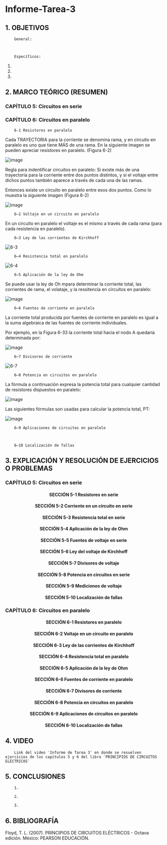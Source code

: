 # Informe-Tarea-3

## 1. OBJETIVOS
 
        General: 

        

        Específicos: 
 
 1. 
        
 2.
        
 3. 
        

## 2. MARCO TEÓRICO (RESUMEN)

### CAPÍTULO 5: Circuitos en serie



### CAPÍTULO 6: Circuitos en paralelo

        6-1 Resistores en paralelo

Cada TRAYECTORIA para la corriente se denomina rama, y en circuito en paralelo es uno que tiene MÁS de una rama. En la siguiente imagen se pueden apreciar resistores en paralelo. (Figura 6-2)

![image](https://user-images.githubusercontent.com/93396250/143183430-fd5b2fb3-de90-4b4d-938e-8dde3bc26ccf.png)


Regla para indentificar circuitos en paralelo:  Si existe más de una trayectoria para la corriente entre dos puntos distintos, y si el voltaje entre dichos puntos también aparece a través de cada una de las ramas.

Entonces existe un circuito en paralelo entre esos dos puntos. Como lo muestra la siguiente imagen (Figura 6-2)

![image](https://user-images.githubusercontent.com/93396250/143183449-543b0898-0636-4fdf-b578-064dd29a5e14.png)


        6–2 Voltaje en un circuito en paralelo

En un circuito en paralelo el voltaje es el mismo a través de cada rama (para cada resistencia en paralelo). 

        6–3 Ley de las corrientes de Kirchhoff    

![6-3](https://user-images.githubusercontent.com/93396250/143185492-0ae4029b-d516-4db1-b4c2-c834d9cdf90a.jpg)

        6–4 Resistencia total en paralelo
        
        
![6-4](https://user-images.githubusercontent.com/93396250/143319729-e6bf7d26-5d61-4d58-8a10-ef90548861ec.jpg)



        6–5 Aplicación de la ley de Ohm

Se puede usar la ley de Oh mpara determinar la corriente total, las corrientes de rama, el volataje, y la ressitencia en circuitos en paralelo:

![image](https://user-images.githubusercontent.com/93396250/143319849-356ee18d-1b7c-47a2-8a60-ac5f5d9d2d5c.png)


        6–6 Fuentes de corriente en paralelo

La corriente total producida por fuentes de corriente en paralelo es igual a la suma algebraica de las fuentes de corriente individuales.

Por ejemplo, en la Figura 6-33 la corriente total hacia el nodo A quedaría determinada por: 

![image](https://user-images.githubusercontent.com/93396250/143319908-374d88c5-ff63-42a8-9a00-281600471492.png)



        6–7 Divisores de corriente

![6-7](https://user-images.githubusercontent.com/93396250/143320980-75b93626-6501-478d-ba44-a4b145b8a96f.jpg)


        6–8 Potencia en circuitos en paralelo

La fórmula a continuación expresa la potencia total para cualquier cantidad de resistores dispuestos en paralelo:

![image](https://user-images.githubusercontent.com/93396250/143321192-c7d124c6-f1ed-48ad-a2fe-37022c306593.png)


Las siguientes fórmulas son usadas para calcular la potencia total, PT:

![image](https://user-images.githubusercontent.com/93396250/143321183-7ecb088a-224d-480d-b519-661200d5aee0.png)


        6–9 Aplicaciones de circuitos en paralelo



        6–10 Localización de fallas



## 3. EXPLICACIÓN Y RESOLUCIÓN DE EJERCICIOS O PROBLEMAS

### CAPÍTULO 5: Circuitos en serie

#### <p align=center> SECCIÓN 5-1 Resistores en serie
 

#### <p align=center> SECCIÓN 5-2 Corriente en un circuito en serie 
 

#### <p align=center> SECCIÓN 5-3 Resistencia total en serie 

 
#### <p align=center> SECCIÓN 5-4 Aplicación de la ley de Ohm

 
#### <p align=center> SECCIÓN 5-5 Fuentes de voltaje en serie

 
#### <p align=center> SECCIÓN 5-6 Ley del voltaje de Kirchhoff
 

#### <p align=center> SECCIÓN 5-7 Divisores de voltaje
 

#### <p align=center> SECCIÓN 5-8 Potencia en circuitos en serie
 

#### <p align=center> SECCIÓN 5-9 Mediciones de voltaje
 

#### <p align=center> SECCIÓN 5-10 Localización de fallas

 
 
 
 
 
 
 
 
### CAPÍTULO 6: Circuitos en paralelo

#### <p align=center> SECCIÓN 6-1 Resistores en paralelo
 

#### <p align=center> SECCIÓN 6-2 Voltaje en un circuito en paralelo

 
#### <p align=center> SECCIÓN 6-3 Ley de las corrientes de Kirchhoff
 

#### <p align=center> SECCIÓN 6-4 Resistencia total en paralelo
 

#### <p align=center> SECCIÓN 6-5 Aplicación de la ley de Ohm 

 
#### <p align=center> SECCIÓN 6-6 Fuentes de corriente en paralelo

 
#### <p align=center> SECCIÓN 6-7 Divisores de corriente

 
#### <p align=center> SECCIÓN 6-8 Potencia en circuitos en paralelo

 
#### <p align=center> SECCIÓN 6-9 Aplicaciones de circuitos en paralelo

 
#### <p align=center> SECCIÓN 6-10 Localización de fallas
 
 
 
 
 
 
 
 

## 4. VIDEO

        Link del video ¨Informe de Tarea 3¨ en donde se resuelven ejercicios de los capítulos 5 y 6 del libro ¨PRINCIPIOS DE CIRCUITOS ELÉCTRICOS¨
 
 

## 5. CONCLUSIONES

        1.
        
        2.
        
        3.
        


## 6. BIBLIOGRAFÍA

Floyd, T. L. (2007). PRINCIPIOS DE CIRCUITOS ELÉCTRICOS - Octava edición. México: PEARSON EDUCACIÓN.
